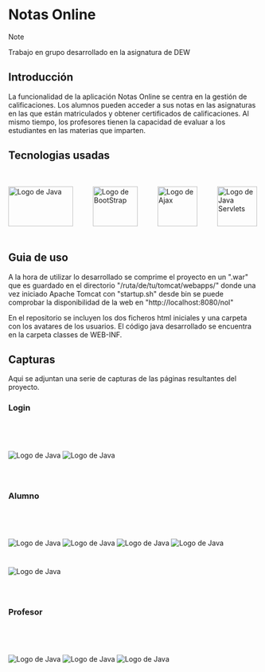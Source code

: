 # Notas Online
> [!Note]
> Trabajo en grupo desarrollado en la asignatura de DEW 

## Introducción

La funcionalidad de la aplicación Notas Online se centra en la gestión de calificaciones. Los alumnos pueden acceder a sus notas en las asignaturas en las que están matriculados y obtener certificados de calificaciones. Al mismo tiempo, los profesores tienen la capacidad de evaluar a los estudiantes en las materias que imparten.

## Tecnologias usadas

<div style="display: flex; justify-content: space-between; align-items: center; margin: 50px 0;width: 100%;">
    <img src="fotos_readme/logo-java.png" alt="Logo de Java" width="130" height="80" style="margin-right: 40px;">
    <img src="fotos_readme/logo-bootstrap.png" alt="Logo de BootStrap" width="90" height="80" style="margin-right: 40px;">
    <img src="fotos_readme/logo-ajax.jpg" alt="Logo de Ajax" width="80" height="80" style="margin-right: 40px;">
    <img src="fotos_readme/logo-servlets.jpeg" alt="Logo de Java Servlets" width="80" height="80" style="margin-right: 40px;">
</div>

## Guia de uso

A la hora de utilizar lo desarrollado se comprime el proyecto en un ".war" que es guardado en el directorio "/ruta/de/tu/tomcat/webapps/" donde una vez iniciado Apache Tomcat con "startup.sh" desde bin se puede comprobar la disponibilidad de la web en "http://localhost:8080/nol"

En el repositorio se incluyen los dos ficheros html iniciales y una carpeta con los avatares de los usuarios. El código java desarrollado se encuentra en la carpeta classes de WEB-INF.

## Capturas
Aqui se adjuntan una serie de capturas de las páginas resultantes del proyecto.

### Login

<img src="fotos_readme/pantallaLog.png" alt="Logo de Java" style="margin-bottom: 40px; margin-top: 60px;">
<img src="fotos_readme/pantallaLoginConErrorPass.png" alt="Logo de Java" style="margin-bottom: 40px;">

### Alumno

<img src="fotos_readme/pantallaIni.png" alt="Logo de Java" style="margin-bottom: 40px; margin-top: 60px;">
<img src="fotos_readme/pantallaAsig.png" alt="Logo de Java" style="margin-bottom: 40px;">
<img src="fotos_readme/pantallaCertificado.png" alt="Logo de Java" style="margin-bottom: 40px;">
<img src="fotos_readme/pantallaImpresionCertificado.png" alt="Logo de Java" style="margin-bottom: 40px;">
<img src="fotos_readme/matriculaAlum.png" alt="Logo de Java" style="margin-bottom: 40px;">

### Profesor

<img src="fotos_readme/pantallaIniPro.png" alt="Logo de Java" style="margin-bottom: 40px; margin-top: 60px;">
<img src="fotos_readme/tablaEvaluacionAlumnos.png" alt="Logo de Java" style="margin-bottom: 40px;">
<img src="fotos_readme/carrousel.png" alt="Logo de Java" style="margin-bottom: 40px;">
